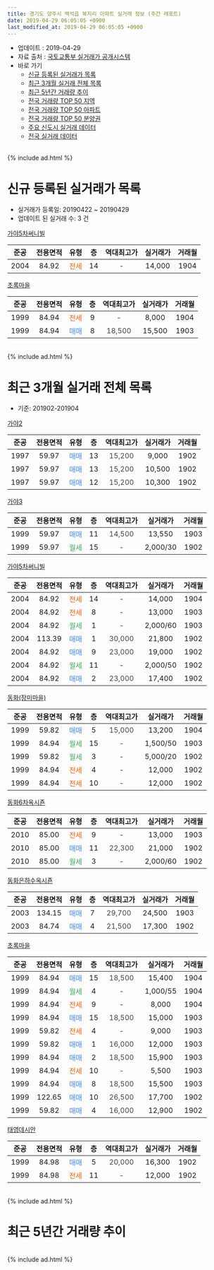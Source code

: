 ```yaml
---
title: 경기도 양주시 백석읍 복지리 아파트 실거래 정보 (주간 레포트)
date: 2019-04-29 06:05:05 +0900
last_modified_at: 2019-04-29 06:05:05 +0900
---
```


* 업데이트 : 2019-04-29
* 자료 출처 : [국토교통부 실거래가 공개시스템](http://rt.molit.go.kr)
* 바로 가기
    * [신규 등록된 실거래가 목록](#신규-등록된-실거래가-목록)
    * [최근 3개월 실거래 전체 목록](#최근-3개월-실거래-전체-목록)
    * [최근 5년간 거래량 추이](#최근-5년간-거래량-추이)
    * [전국 거래량 TOP 50 지역](https://inasie.github.io/apt-trade-info/최근-3개월-전국에서-가장-거래가-많이-발생한-지역)
    * [전국 거래량 TOP 50 아파트](https://inasie.github.io/apt-trade-info/최근-3개월-전국에서-가장-거래가-많이-발생한-아파트)
    * [전국 거래량 TOP 50 분양권](https://inasie.github.io/apt-trade-info/최근-3개월-전국에서-가장-거래가-많이-발생한-분양권)
    * [주요 신도시 실거래 데이터](https://inasie.github.io/apt-trade-info/주요-신도시)
    * [전국 실거래 데이터](https://inasie.github.io/apt-trade-info/전국)
<br>
{% include ad.html %}
<br>

# 신규 등록된 실거래가 목록
* 실거래가 등록일: 20190422 ~ 20190429
* 업데이트 된 실거래 수: 3 건


[가야5차써니빌](https://search.naver.com/search.naver?query=%EA%B2%BD%EA%B8%B0%EB%8F%84+%EC%96%91%EC%A3%BC%EC%8B%9C+%EB%B0%B1%EC%84%9D%EC%9D%8D+%EB%B3%B5%EC%A7%80%EB%A6%AC+%EA%B0%80%EC%95%BC5%EC%B0%A8%EC%8D%A8%EB%8B%88%EB%B9%8C)

|준공|전용면적|유형|층|역대최고가|실거래가|거래월|
|:---:|:---:|:---:|:---:|:---:|:---:|:---:|
|2004|84.92|<span style="color:#ff5a00">전세</span>|14|<span style="color:#444444">-</span>|14,000|1904|

[초록마을](https://search.naver.com/search.naver?query=%EA%B2%BD%EA%B8%B0%EB%8F%84+%EC%96%91%EC%A3%BC%EC%8B%9C+%EB%B0%B1%EC%84%9D%EC%9D%8D+%EB%B3%B5%EC%A7%80%EB%A6%AC+%EC%B4%88%EB%A1%9D%EB%A7%88%EC%9D%84)

|준공|전용면적|유형|층|역대최고가|실거래가|거래월|
|:---:|:---:|:---:|:---:|:---:|:---:|:---:|
|1999|84.94|<span style="color:#ff5a00">전세</span>|9|<span style="color:#444444">-</span>|8,000|1904|
|1999|84.94|<span style="color:#4285f3">매매</span>|8|<span style="color:#444444">18,500</span>|15,500|1903|


<br>
{% include ad.html %}
<br>

# 최근 3개월 실거래 전체 목록
* 기준: 201902-201904


[가야2](https://search.naver.com/search.naver?query=%EA%B2%BD%EA%B8%B0%EB%8F%84+%EC%96%91%EC%A3%BC%EC%8B%9C+%EB%B0%B1%EC%84%9D%EC%9D%8D+%EB%B3%B5%EC%A7%80%EB%A6%AC+%EA%B0%80%EC%95%BC2)

|준공|전용면적|유형|층|역대최고가|실거래가|거래월|
|:---:|:---:|:---:|:---:|:---:|:---:|:---:|
|1997|59.97|<span style="color:#4285f3">매매</span>|13|<span style="color:#444444">15,200</span>|9,000|1902|
|1997|59.97|<span style="color:#4285f3">매매</span>|13|<span style="color:#444444">15,200</span>|10,500|1902|
|1997|59.97|<span style="color:#4285f3">매매</span>|12|<span style="color:#444444">15,200</span>|10,300|1902|

[가야3](https://search.naver.com/search.naver?query=%EA%B2%BD%EA%B8%B0%EB%8F%84+%EC%96%91%EC%A3%BC%EC%8B%9C+%EB%B0%B1%EC%84%9D%EC%9D%8D+%EB%B3%B5%EC%A7%80%EB%A6%AC+%EA%B0%80%EC%95%BC3)

|준공|전용면적|유형|층|역대최고가|실거래가|거래월|
|:---:|:---:|:---:|:---:|:---:|:---:|:---:|
|1999|59.97|<span style="color:#4285f3">매매</span>|11|<span style="color:#444444">14,500</span>|13,550|1903|
|1999|59.97|<span style="color:#34a853">월세</span>|15|<span style="color:#444444">-</span>|2,000/30|1902|

[가야5차써니빌](https://search.naver.com/search.naver?query=%EA%B2%BD%EA%B8%B0%EB%8F%84+%EC%96%91%EC%A3%BC%EC%8B%9C+%EB%B0%B1%EC%84%9D%EC%9D%8D+%EB%B3%B5%EC%A7%80%EB%A6%AC+%EA%B0%80%EC%95%BC5%EC%B0%A8%EC%8D%A8%EB%8B%88%EB%B9%8C)

|준공|전용면적|유형|층|역대최고가|실거래가|거래월|
|:---:|:---:|:---:|:---:|:---:|:---:|:---:|
|2004|84.92|<span style="color:#ff5a00">전세</span>|14|<span style="color:#444444">-</span>|14,000|1904|
|2004|84.92|<span style="color:#ff5a00">전세</span>|8|<span style="color:#444444">-</span>|13,000|1903|
|2004|84.92|<span style="color:#34a853">월세</span>|1|<span style="color:#444444">-</span>|2,000/60|1903|
|2004|113.39|<span style="color:#4285f3">매매</span>|1|<span style="color:#444444">30,000</span>|21,800|1902|
|2004|84.92|<span style="color:#4285f3">매매</span>|9|<span style="color:#444444">23,000</span>|19,000|1902|
|2004|84.92|<span style="color:#34a853">월세</span>|11|<span style="color:#444444">-</span>|2,000/50|1902|
|2004|84.92|<span style="color:#4285f3">매매</span>|2|<span style="color:#444444">23,000</span>|17,400|1902|

[동화(장미마을)](https://search.naver.com/search.naver?query=%EA%B2%BD%EA%B8%B0%EB%8F%84+%EC%96%91%EC%A3%BC%EC%8B%9C+%EB%B0%B1%EC%84%9D%EC%9D%8D+%EB%B3%B5%EC%A7%80%EB%A6%AC+%EB%8F%99%ED%99%94%28%EC%9E%A5%EB%AF%B8%EB%A7%88%EC%9D%84%29)

|준공|전용면적|유형|층|역대최고가|실거래가|거래월|
|:---:|:---:|:---:|:---:|:---:|:---:|:---:|
|1999|59.82|<span style="color:#4285f3">매매</span>|5|<span style="color:#444444">15,000</span>|13,200|1904|
|1999|84.94|<span style="color:#34a853">월세</span>|15|<span style="color:#444444">-</span>|1,500/50|1903|
|1999|59.82|<span style="color:#34a853">월세</span>|3|<span style="color:#444444">-</span>|5,000/20|1902|
|1999|84.94|<span style="color:#ff5a00">전세</span>|4|<span style="color:#444444">-</span>|12,000|1902|
|1999|84.94|<span style="color:#ff5a00">전세</span>|10|<span style="color:#444444">-</span>|12,000|1902|

[동화6차옥시죤](https://search.naver.com/search.naver?query=%EA%B2%BD%EA%B8%B0%EB%8F%84+%EC%96%91%EC%A3%BC%EC%8B%9C+%EB%B0%B1%EC%84%9D%EC%9D%8D+%EB%B3%B5%EC%A7%80%EB%A6%AC+%EB%8F%99%ED%99%946%EC%B0%A8%EC%98%A5%EC%8B%9C%EC%A3%A4)

|준공|전용면적|유형|층|역대최고가|실거래가|거래월|
|:---:|:---:|:---:|:---:|:---:|:---:|:---:|
|2010|85.00|<span style="color:#ff5a00">전세</span>|9|<span style="color:#444444">-</span>|13,000|1903|
|2010|85.00|<span style="color:#4285f3">매매</span>|11|<span style="color:#444444">22,300</span>|21,000|1902|
|2010|85.00|<span style="color:#34a853">월세</span>|3|<span style="color:#444444">-</span>|2,000/60|1902|

[동화은하수옥시죤](https://search.naver.com/search.naver?query=%EA%B2%BD%EA%B8%B0%EB%8F%84+%EC%96%91%EC%A3%BC%EC%8B%9C+%EB%B0%B1%EC%84%9D%EC%9D%8D+%EB%B3%B5%EC%A7%80%EB%A6%AC+%EB%8F%99%ED%99%94%EC%9D%80%ED%95%98%EC%88%98%EC%98%A5%EC%8B%9C%EC%A3%A4)

|준공|전용면적|유형|층|역대최고가|실거래가|거래월|
|:---:|:---:|:---:|:---:|:---:|:---:|:---:|
|2003|134.15|<span style="color:#4285f3">매매</span>|7|<span style="color:#444444">29,700</span>|24,500|1903|
|2003|84.74|<span style="color:#4285f3">매매</span>|4|<span style="color:#444444">21,500</span>|17,300|1902|

[초록마을](https://search.naver.com/search.naver?query=%EA%B2%BD%EA%B8%B0%EB%8F%84+%EC%96%91%EC%A3%BC%EC%8B%9C+%EB%B0%B1%EC%84%9D%EC%9D%8D+%EB%B3%B5%EC%A7%80%EB%A6%AC+%EC%B4%88%EB%A1%9D%EB%A7%88%EC%9D%84)

|준공|전용면적|유형|층|역대최고가|실거래가|거래월|
|:---:|:---:|:---:|:---:|:---:|:---:|:---:|
|1999|84.94|<span style="color:#4285f3">매매</span>|15|<span style="color:#444444">18,500</span>|15,400|1904|
|1999|84.94|<span style="color:#34a853">월세</span>|4|<span style="color:#444444">-</span>|1,000/55|1904|
|1999|84.94|<span style="color:#ff5a00">전세</span>|9|<span style="color:#444444">-</span>|8,000|1904|
|1999|84.94|<span style="color:#4285f3">매매</span>|15|<span style="color:#444444">18,500</span>|15,000|1903|
|1999|59.82|<span style="color:#ff5a00">전세</span>|4|<span style="color:#444444">-</span>|9,000|1903|
|1999|59.82|<span style="color:#4285f3">매매</span>|1|<span style="color:#444444">16,000</span>|12,000|1903|
|1999|84.94|<span style="color:#4285f3">매매</span>|2|<span style="color:#444444">18,500</span>|15,900|1903|
|1999|84.94|<span style="color:#ff5a00">전세</span>|10|<span style="color:#444444">-</span>|5,500|1903|
|1999|84.94|<span style="color:#4285f3">매매</span>|8|<span style="color:#444444">18,500</span>|15,500|1903|
|1999|122.65|<span style="color:#4285f3">매매</span>|10|<span style="color:#444444">26,500</span>|17,700|1902|
|1999|59.82|<span style="color:#4285f3">매매</span>|4|<span style="color:#444444">16,000</span>|12,900|1902|

[태영데시안](https://search.naver.com/search.naver?query=%EA%B2%BD%EA%B8%B0%EB%8F%84+%EC%96%91%EC%A3%BC%EC%8B%9C+%EB%B0%B1%EC%84%9D%EC%9D%8D+%EB%B3%B5%EC%A7%80%EB%A6%AC+%ED%83%9C%EC%98%81%EB%8D%B0%EC%8B%9C%EC%95%88)

|준공|전용면적|유형|층|역대최고가|실거래가|거래월|
|:---:|:---:|:---:|:---:|:---:|:---:|:---:|
|1999|84.98|<span style="color:#4285f3">매매</span>|5|<span style="color:#444444">20,000</span>|16,300|1902|
|1999|84.98|<span style="color:#ff5a00">전세</span>|11|<span style="color:#444444">-</span>|12,000|1902|


<br>
{% include ad.html %}
<br>

# 최근 5년간 거래량 추이


<div style="width:100%;">
    <canvas id="deal_progress" height="200"></canvas>
</div>

<script>
new Chart(document.getElementById("deal_progress"), {
    type: 'line',
    data: {
        labels: ['201404','201405','201406','201407','201408','201409','201410','201411','201412','201501','201502','201503','201504','201505','201506','201507','201508','201509','201510','201511','201512','201601','201602','201603','201604','201605','201606','201607','201608','201609','201610','201611','201612','201701','201702','201703','201704','201705','201706','201707','201708','201709','201710','201711','201712','201801','201802','201803','201804','201805','201806','201807','201808','201809','201810','201811','201812','201901','201902','201903','201904'],
        datasets: [{
            label: '매매',
            pointRadius: 1,
            data: [8, 17, 7, 14, 23, 24, 16, 14, 18, 17, 17, 24, 30, 16, 28, 30, 21, 18, 44, 19, 15, 17, 20, 36, 21, 29, 21, 24, 30, 24, 20, 13, 8, 11, 15, 22, 15, 26, 13, 10, 14, 11, 10, 16, 9, 7, 11, 17, 18, 11, 7, 10, 4, 15, 10, 12, 12, 6, 11, 6, 2],
            borderColor: "rgba(255, 201, 14, 1)",
            backgroundColor: "rgba(255, 201, 14, 0.5)",
            fill: false,
            lineTension: 0
        },{
            label: '전월세',
            pointRadius: 1,
            data: [22, 16, 17, 17, 18, 12, 19, 12, 14, 13, 11, 14, 10, 19, 15, 17, 14, 13, 14, 12, 8, 14, 15, 20, 17, 10, 12, 8, 13, 8, 6, 9, 7, 7, 8, 12, 9, 12, 11, 6, 10, 10, 5, 12, 9, 8, 6, 13, 10, 4, 3, 3, 4, 6, 10, 6, 5, 10, 7, 6, 3],
            borderColor: "rgba(0, 141, 185, 1)",
            backgroundColor: "rgba(0, 141, 185, 0.5)",
            fill: false,
            lineTension: 0
        }
        ]
    },
    options: {
        responsive: true,
        title: {
            display: false
        },
        tooltips: {
            mode: 'index',
            intersect: false
        },
        hover: {
            mode: 'nearest',
            intersect: true
        },
        scales: {
            xAxes: [{
                display: true,
                scaleLabel: {
                    display: true,
                    labelString: '년/월'
                }
            }],
            yAxes: [{
                display: true,
                ticks: {
                    suggestedMin: 0,
                },
                scaleLabel: {
                    display: true,
                    labelString: '실거래 수'
                }
            }]
        }
    }
});

</script>


<br>
{% include ad.html %}
<br>

